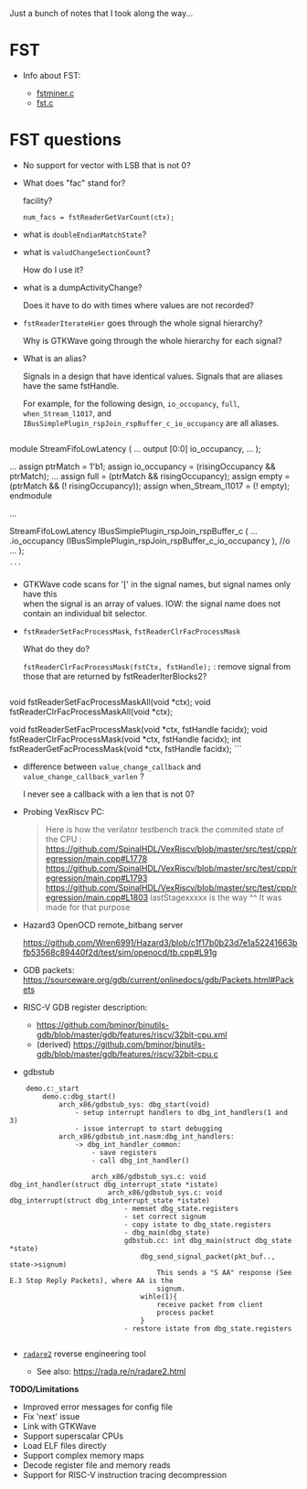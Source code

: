 
Just a bunch of notes that I took along the way...

# FST

* Info about FST:

    * [fstminer.c](https://github.com/gtkwave/gtkwave/blob/master/gtkwave3-gtk3/src/helpers/fstminer.c)
    * [fst.c](https://github.com/gtkwave/gtkwave/blob/master/gtkwave3-gtk3/src/fst.c)

# FST questions

* No support for vector with LSB that is not 0?

* What does "fac" stand for?

    facility?

    `num_facs = fstReaderGetVarCount(ctx);`

* what is `doubleEndianMatchState`? 

* what is `valudChangeSectionCount`? 

    How do I use it?

* what is a dumpActivityChange?

    Does it have to do with times where values are not recorded?

* `fstReaderIterateHier` goes through the whole signal hierarchy?

    Why is GTKWave going through the whole hierarchy for each signal?

* What is an alias?

    Signals in a design that have identical values. Signals that are aliases have the same
    fstHandle.

    For example, for the following design, `io_occupancy`, `full`, `when_Stream_l1017`, and 
    `IBusSimplePlugin_rspJoin_rspBuffer_c_io_occupancy` are all aliases.

    ```verilog
module StreamFifoLowLatency (
  ...
  output     [0:0]    io_occupancy,
  ...
);

...
    assign ptrMatch = 1'b1;
    assign io_occupancy = (risingOccupancy && ptrMatch);
...
    assign full = (ptrMatch && risingOccupancy);
    assign empty = (ptrMatch && (! risingOccupancy));
    assign when_Stream_l1017 = (! empty);
endmodule

...

  StreamFifoLowLatency IBusSimplePlugin_rspJoin_rspBuffer_c (
    ...
    .io_occupancy             (IBusSimplePlugin_rspJoin_rspBuffer_c_io_occupancy          ), //o
    ...
  );

    ```

* GTKWave code scans for '[' in the signal names, but signal names only have this  
  when the signal is an array of values. IOW: the signal name does not contain an individual bit selector.


* `fstReaderSetFacProcessMask`, `fstReaderClrFacProcessMask`

    What do they do?

    `fstReaderClrFacProcessMask(fstCtx, fstHandle);`  : remove signal from those that are returned by fstReaderIterBlocks2?

    ```
void            fstReaderSetFacProcessMaskAll(void *ctx);
void            fstReaderClrFacProcessMaskAll(void *ctx);

void            fstReaderSetFacProcessMask(void *ctx, fstHandle facidx);
void            fstReaderClrFacProcessMask(void *ctx, fstHandle facidx);
int             fstReaderGetFacProcessMask(void *ctx, fstHandle facidx);
    ```



* difference between `value_change_callback` and `value_change_callback_varlen` ?

    I never see a callback with a len that is not 0?


* Probing VexRiscv PC:

    > Here is how the verilator testbench track the commited state of the CPU :
    > https://github.com/SpinalHDL/VexRiscv/blob/master/src/test/cpp/regression/main.cpp#L1778
    > https://github.com/SpinalHDL/VexRiscv/blob/master/src/test/cpp/regression/main.cpp#L1793
    > https://github.com/SpinalHDL/VexRiscv/blob/master/src/test/cpp/regression/main.cpp#L1803
    > lastStagexxxxx is the way ^^
    > It was made for that purpose

* Hazard3 OpenOCD remote_bitbang server

    https://github.com/Wren6991/Hazard3/blob/c1f17b0b23d7e1a52241663bfb53568c89440f2d/test/sim/openocd/tb.cpp#L91g

* GDB packets: https://sourceware.org/gdb/current/onlinedocs/gdb/Packets.html#Packets

* RISC-V GDB register description: 

    * https://github.com/bminor/binutils-gdb/blob/master/gdb/features/riscv/32bit-cpu.xml
    * (derived) https://github.com/bminor/binutils-gdb/blob/master/gdb/features/riscv/32bit-cpu.c


* gdbstub

```
    demo.c:_start
        demo.c:dbg_start()
            arch_x86/gdbstub_sys: dbg_start(void)
                - setup interrupt handlers to dbg_int_handlers(1 and 3)
                - issue interrupt to start debugging
            arch_x86/gdbstub_int.nasm:dbg_int_handlers:
                -> dbg_int_handler_common:
                    - save registers
                    - call dbg_int_handler()

                    arch_x86/gdbstub_sys.c: void dbg_int_handler(struct dbg_interrupt_state *istate)
                        arch_x86/gdbstub_sys.c: void dbg_interrupt(struct dbg_interrupt_state *istate)
                            - memset dbg_state.registers
                            - set correct signum
                            - copy istate to dbg_state.registers
                            - dbg_main(dbg_state)
                            gdbstub.cc: int dbg_main(struct dbg_state *state)
                                dbg_send_signal_packet(pkt_buf.., state->signum)
                                    This sends a "S AA" response (See E.3 Stop Reply Packets), where AA is the
                                    signum.
                                wihle(1){
                                    receive packet from client
                                    process packet
                                }
                            - restore istate from dbg_state.registers


```

* [`radare2`](https://github.com/radareorg/radare2) reverse engineering tool

     * See also: https://rada.re/n/radare2.html

**TODO/Limitations**

* Improved error messages for config file
* Fix 'next' issue 
* Link with GTKWave
* Support superscalar CPUs
* Load ELF files directly
* Support complex memory maps
* Decode register file and memory reads
* Support for RISC-V instruction tracing decompression

